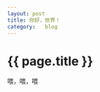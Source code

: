 ```yaml
---
layout: post
title: 你好，世界！
category:	blog
---
```


{{ page.title }}
================

喂，喂，喂